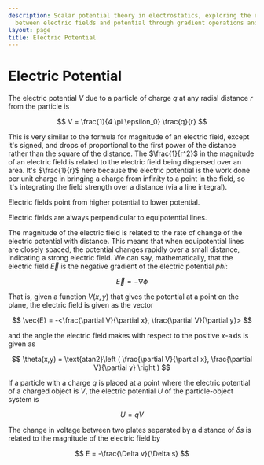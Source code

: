 ```yaml
---
description: Scalar potential theory in electrostatics, exploring the relationship
  between electric fields and potential through gradient operations and line integrals.
layout: page
title: Electric Potential
---
```


# Electric Potential

The electric potential $V$ due to a particle of charge $q$ at any radial distance $r$ from the particle is


$$ V = \frac{1}{4 \pi \epsilon_0} \frac{q}{r} $$

This is very similar to the formula for magnitude of an electric field, except it's signed, and drops of proportional to the first power of the distance rather than the square of the distance. The $\frac{1}{r^2}$ in the magnitude of an electric field is related to the electric field being dispersed over an area. It's $\frac{1}{r}$ here because the electric potential is the work done per unit charge in bringing a charge from infinity to a point in the field, so it's integrating the field strength over a distance (via a line integral).

Electric fields point from higher potential to lower potential.

Electric fields are always perpendicular to equipotential lines.

The magnitude of the electric field is related to the rate of change of the electric potential with distance. This means that when equipotential lines are closely spaced, the potential changes rapidly over a small distance, indicating a strong electric field. We can say, mathematically, that the electric field $\vec{E}$ is the negative gradient of the electric potential $phi$:


$$ \vec{E} = -\nabla \phi $$

That is, given a function $V(x,y)$ that gives the potential at a point on the plane, the electric field is given as the vector

$$ \vec{E} = -<\frac{\partial V}{\partial x}, \frac{\partial V}{\partial y}> $$

and the angle the electric field makes with respect to the positive $x$-axis is given as

$$ \theta(x,y) = \text{atan2}\left ( \frac{\partial V}{\partial x}, \frac{\partial V}{\partial y} \right ) $$



If a particle with a charge $q$ is placed at a point where the electric potential of a charged object is $V$, the electric potential $U$ of the particle-object system is

$$ U = qV $$

The change in voltage between two plates separated by a distance of $\delta s$ is related to the magnitude of the electric field by

$$ E = -\frac{\Delta v}{\Delta s} $$